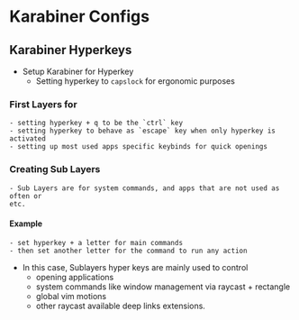 # Karabiner Configs

## Karabiner Hyperkeys
- Setup Karabiner for Hyperkey
    - Setting hyperkey to `capslock` for ergonomic purposes

### First Layers for  
    - setting hyperkey + q to be the `ctrl` key
    - setting hyperkey to behave as `escape` key when only hyperkey is activated
    - setting up most used apps specific keybinds for quick openings

### Creating Sub Layers
    - Sub Layers are for system commands, and apps that are not used as often or
    etc.
#### Example
    - set hyperkey + a letter for main commands
    - then set another letter for the command to run any action

- In this case, Sublayers hyper keys are mainly used to control
    - opening applications
    - system commands like window management via raycast + rectangle
    - global vim motions
    - other raycast available deep links extensions. 


